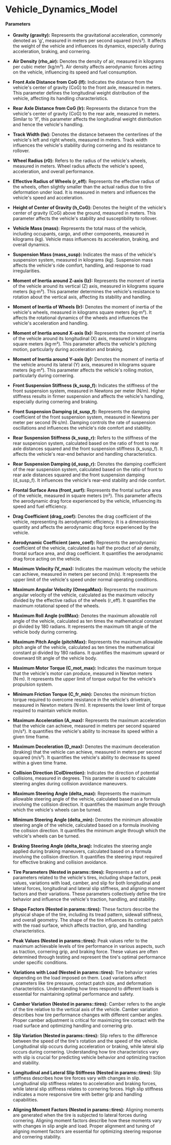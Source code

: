 # Vehicle_Dynamics_Model

#### Parameters 

- **Gravity (gravity):** Represents the gravitational acceleration, commonly denoted as 'g', measured in meters per second squared (m/s²). It affects the weight of the vehicle and influences its dynamics, especially during acceleration, braking, and cornering.

- **Air Density (rho_air):** Denotes the density of air, measured in kilograms per cubic meter (kg/m³). Air density affects aerodynamic forces acting on the vehicle, influencing its speed and fuel consumption.

- **Front Axle Distance from CoG (lf):** Indicates the distance from the vehicle's center of gravity (CoG) to the front axle, measured in meters. This parameter defines the longitudinal weight distribution of the vehicle, affecting its handling characteristics.

- **Rear Axle Distance from CoG (lr):** Represents the distance from the vehicle's center of gravity (CoG) to the rear axle, measured in meters. Similar to 'lf', this parameter affects the longitudinal weight distribution and hence the vehicle's handling.

- **Track Width (lw):** Denotes the distance between the centerlines of the vehicle's left and right wheels, measured in meters. Track width influences the vehicle's stability during cornering and its resistance to rollover.

- **Wheel Radius (r0):** Refers to the radius of the vehicle's wheels, measured in meters. Wheel radius affects the vehicle's speed, acceleration, and overall performance.

- **Effective Radius of Wheels (r_eff):** Represents the effective radius of the wheels, often slightly smaller than the actual radius due to tire deformation under load. It is measured in meters and influences the vehicle's speed and acceleration.

- **Height of Center of Gravity (h_CoG):** Denotes the height of the vehicle's center of gravity (CoG) above the ground, measured in meters. This parameter affects the vehicle's stability and susceptibility to rollover.

- **Vehicle Mass (mass):** Represents the total mass of the vehicle, including occupants, cargo, and other components, measured in kilograms (kg). Vehicle mass influences its acceleration, braking, and overall dynamics.

- **Suspension Mass (mass_susp):** Indicates the mass of the vehicle's suspension system, measured in kilograms (kg). Suspension mass affects the vehicle's ride comfort, handling, and response to road irregularities.

- **Moment of Inertia around Z-axis (Iz):** Represents the moment of inertia of the vehicle around its vertical (Z) axis, measured in kilograms square meters (kg·m²). This parameter determines the vehicle's resistance to rotation about the vertical axis, affecting its stability and handling.

- **Moment of Inertia of Wheels (Ir):** Denotes the moment of inertia of the vehicle's wheels, measured in kilograms square meters (kg·m²). It affects the rotational dynamics of the wheels and influences the vehicle's acceleration and handling.

- **Moment of Inertia around X-axis (Ix):** Represents the moment of inertia of the vehicle around its longitudinal (X) axis, measured in kilograms square meters (kg·m²). This parameter affects the vehicle's pitching motion, particularly during acceleration and braking.

- **Moment of Inertia around Y-axis (Iy):** Denotes the moment of inertia of the vehicle around its lateral (Y) axis, measured in kilograms square meters (kg·m²). This parameter affects the vehicle's rolling motion, particularly during cornering.

- **Front Suspension Stiffness (k_susp_f):** Indicates the stiffness of the front suspension system, measured in Newtons per meter (N/m). Higher stiffness results in firmer suspension and affects the vehicle's handling, especially during cornering and braking.

- **Front Suspension Damping (d_susp_f):** Represents the damping coefficient of the front suspension system, measured in Newtons per meter per second (N·s/m). Damping controls the rate of suspension oscillations and influences the vehicle's ride comfort and stability.

- **Rear Suspension Stiffness (k_susp_r):** Refers to the stiffness of the rear suspension system, calculated based on the ratio of front to rear axle distances squared and the front suspension stiffness (k_susp_f). It affects the vehicle's rear-end behavior and handling characteristics.

- **Rear Suspension Damping (d_susp_r):** Denotes the damping coefficient of the rear suspension system, calculated based on the ratio of front to rear axle distances squared and the front suspension damping (d_susp_f). It influences the vehicle's rear-end stability and ride comfort.

- **Frontal Surface Area (front_surf):** Represents the frontal surface area of the vehicle, measured in square meters (m²). This parameter affects the aerodynamic drag force experienced by the vehicle, influencing its speed and fuel efficiency.

- **Drag Coefficient (drag_coef):** Denotes the drag coefficient of the vehicle, representing its aerodynamic efficiency. It is a dimensionless quantity and affects the aerodynamic drag force experienced by the vehicle.

- **Aerodynamic Coefficient (aero_coef):** Represents the aerodynamic coefficient of the vehicle, calculated as half the product of air density, frontal surface area, and drag coefficient. It quantifies the aerodynamic drag force acting on the vehicle.

- **Maximum Velocity (V_max):** Indicates the maximum velocity the vehicle can achieve, measured in meters per second (m/s). It represents the upper limit of the vehicle's speed under normal operating conditions.

- **Maximum Angular Velocity (OmegaMax):** Represents the maximum angular velocity of the vehicle, calculated as the maximum velocity divided by the effective radius of the wheels (r_eff). It quantifies the maximum rotational speed of the wheels.

- **Maximum Roll Angle (rollMax):** Denotes the maximum allowable roll angle of the vehicle, calculated as ten times the mathematical constant pi divided by 180 radians. It represents the maximum tilt angle of the vehicle body during cornering.

- **Maximum Pitch Angle (pitchMax):** Represents the maximum allowable pitch angle of the vehicle, calculated as ten times the mathematical constant pi divided by 180 radians. It quantifies the maximum upward or downward tilt angle of the vehicle body.

- **Maximum Motor Torque (C_mot_max):** Indicates the maximum torque that the vehicle's motor can produce, measured in Newton meters (N·m). It represents the upper limit of torque output for the vehicle's propulsion system.

- **Minimum Friction Torque (C_fr_min):** Denotes the minimum friction torque required to overcome resistance in the vehicle's drivetrain, measured in Newton meters (N·m). It represents the lower limit of torque required to maintain vehicle motion.

- **Maximum Acceleration (A_max):** Represents the maximum acceleration that the vehicle can achieve, measured in meters per second squared (m/s²). It quantifies the vehicle's ability to increase its speed within a given time frame.

- **Maximum Deceleration (D_max):** Denotes the maximum deceleration (braking) that the vehicle can achieve, measured in meters per second squared (m/s²). It quantifies the vehicle's ability to decrease its speed within a given time frame.

- **Collision Direction (ColDirection):** Indicates the direction of potential collisions, measured in degrees. This parameter is used to calculate steering angles during collision avoidance maneuvers.

- **Maximum Steering Angle (delta_max):** Represents the maximum allowable steering angle of the vehicle, calculated based on a formula involving the collision direction. It quantifies the maximum angle through which the vehicle's wheels can be turned.

- **Minimum Steering Angle (delta_min):** Denotes the minimum allowable steering angle of the vehicle, calculated based on a formula involving the collision direction. It quantifies the minimum angle through which the vehicle's wheels can be turned.

- **Braking Steering Angle (delta_braq):** Indicates the steering angle applied during braking maneuvers, calculated based on a formula involving the collision direction. It quantifies the steering input required for effective braking and collision avoidance.

- **Tire Parameters (Nested in params::tires):** Represents a set of parameters related to the vehicle's tires, including shape factors, peak values, variations with load, camber, and slip for both longitudinal and lateral forces, longitudinal and lateral slip stiffness, and aligning moment factors and their variations. These parameters collectively define the tire behavior and influence the vehicle's traction, handling, and stability.

- **Shape Factors (Nested in params::tires):** These factors describe the physical shape of the tire, including its tread pattern, sidewall stiffness, and overall geometry. The shape of the tire influences its contact patch with the road surface, which affects traction, grip, and handling characteristics.

- **Peak Values (Nested in params::tires):** Peak values refer to the maximum achievable levels of tire performance in various aspects, such as traction, cornering grip, and braking force. These values are often determined through testing and represent the tire's optimal performance under specific conditions.

- **Variations with Load (Nested in params::tires):** Tire behavior varies depending on the load imposed on them. Load variations affect parameters like tire pressure, contact patch size, and deformation characteristics. Understanding how tires respond to different loads is essential for maintaining optimal performance and safety.

- **Camber Variation (Nested in params::tires):** Camber refers to the angle of the tire relative to the vertical axis of the vehicle. Camber variation describes how tire performance changes with different camber angles. Proper camber adjustment is critical for maximizing tire contact with the road surface and optimizing handling and cornering grip.

- **Slip Variation (Nested in params::tires):** Slip refers to the difference between the speed of the tire's rotation and the speed of the vehicle. Longitudinal slip occurs during acceleration or braking, while lateral slip occurs during cornering. Understanding how tire characteristics vary with slip is crucial for predicting vehicle behavior and optimizing traction and stability.

- **Longitudinal and Lateral Slip Stiffness (Nested in params::tires):** Slip stiffness describes how tire forces vary with changes in slip. Longitudinal slip stiffness relates to acceleration and braking forces, while lateral slip stiffness relates to cornering forces. High slip stiffness indicates a more responsive tire with better grip and handling capabilities.

- **Aligning Moment Factors (Nested in params::tires):**  Aligning moments are generated when the tire is subjected to lateral forces during cornering. Aligning moment factors describe how these moments vary with changes in slip angle and load. Proper alignment and tuning of aligning moment factors are essential for optimizing steering response and cornering stability.

